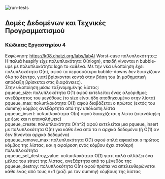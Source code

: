 ![run-tests](../../workflows/run-tests/badge.svg)

## Δομές Δεδομένων και Τεχνικές Προγραμματισμού

### Κώδικας Εργαστηρίου 4

Εκφώνηση: https://k08.chatzi.org/labs/lab4/ 
Worst-case πολυπλοκότητες:<br>
Η παλιά heapify είχε πολυπλοκότητα Ο(nlogn), επειδή γίνονται n bubble-ups με πολυπλοκότητα logn το καθένα. Με την νέα υλοποίηση έχει πολυπλοκότητα Ο(n), αφού τα περοσσότερα bubble-downs δεν διασχίζουν όλο το δέντρο, γιατί βρίσκονται κοντά στην βάση του (η μαθηματική απόδειξη βρίσκεται στις διαφάνειες).<br>
Στην υλοποίηση μέσω ταξινομημένης λίστας:<br>
pqueue_size: πολυπλοκότητα Ο(1) αφού εκτελείται ένας αλγόριθμος ανεξάρτητος του μεγέθους (το size είναι ήδη αποθηκευμένο στην λίστα)<br>
pqueue_max: πολυπλοκότητα Ο(1) αφού διαβάζεται ο πρώτος (εκτός του dummy) κόμβος ανεξάρτητα από την υπόλοιπη λίστα<br>
pqueue_insert: πολυπλοκότητα Ο(n) αφού διασχίζεται η λίστα (επανάληψη με έως και n επαναλήψεις)<br>
pqueue_create: πολυπλοκότητα Ο(n^2) αφού εκτελείται μια pqueue_insert με πολυπλοκότητα Ο(n) για κάθε ένα από τα n αρχικά δεδομένα (ή Ο(1) αν δεν δίνονται αρχικά δεδομένα)<br>
pqueue_remove_max: πολυπλοκότητα Ο(1) αφού απλά αφαιείται ο πρώτος κόμβος της λίστας, και η αφαίρεση ενός κόμβου έχει σταθερή πολυπλοκότητα<br>
pqueue_set_destroy_value: πολυπλοκότητα Ο(1) γιατί απλά αλλάζει ένα μέλος του struct της λίστας, ανεξάρτητα από το μέγεθός της<br>
pqueue_destroy: πολυπλοκότητα Ο(n) αφού πρέπει να απελευθερώνεται κάθε ένας από τους n+1 (μαζί με τον dummy) κόμβους της λίστας